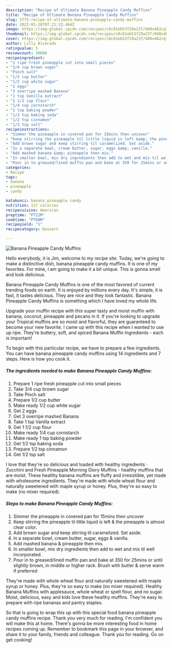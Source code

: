 ```yaml
---
description: "Recipe of Ultimate Banana Pineapple Candy Muffins"
title: "Recipe of Ultimate Banana Pineapple Candy Muffins"
slug: 3775-recipe-of-ultimate-banana-pineapple-candy-muffins
date: 2022-01-26T07:21:23.464Z
image: https://img-global.cpcdn.com/recipes/c8c81eb53f29a23f/680x482cq70/banana-pineapple-candy-muffins-recipe-main-photo.jpg
thumbnail: https://img-global.cpcdn.com/recipes/c8c81eb53f29a23f/680x482cq70/banana-pineapple-candy-muffins-recipe-main-photo.jpg
cover: https://img-global.cpcdn.com/recipes/c8c81eb53f29a23f/680x482cq70/banana-pineapple-candy-muffins-recipe-main-photo.jpg
author: Lilly Alvarado
ratingvalue: 5
reviewcount: 30660
recipeingredient:
- "1 ripe fresh pineapple cut into small pieces"
- "3/4 cup brown sugar"
- "Pinch salt"
- "1/2 cup butter"
- "1/2 cup white sugar"
- "2 eggs"
- "3 overripe mashed Banana"
- "1 tsp Vanilla extract"
- "1 1/2 cup flour"
- "1/4 cup cornstarch"
- "1 tsp baking powder"
- "1/2 tsp baking soda"
- "1/2 tsp cinnamon"
- "1/2 tsp salt"
recipeinstructions:
- "Simmer the pineapple in covered pan for 15mins then uncover"
- "Keep stirring the pineapple til little liquid is left &amp; the pineapple is almost clear color."
- "Add brown sugar and keep stirring til caramelized. Set aside."
- "In a separate bowl, cream butter, sugar, eggs &amp; vanilla."
- "Add mashed banana &amp; pineapple then mix."
- "In smaller bowl, mix dry ingredients then add to wet and mix til well incorporated."
- "Pour in to greased/lined muffin pan and bake at 350 for 25mins or until slightly brown, in middle or higher rack. Brush with butter &amp; serve warm if preferred"
categories:
- Recipe
tags:
- banana
- pineapple
- candy

katakunci: banana pineapple candy 
nutrition: 117 calories
recipecuisine: American
preptime: "PT22M"
cooktime: "PT60M"
recipeyield: "1"
recipecategory: Dessert

---
```



![Banana Pineapple Candy Muffins](https://img-global.cpcdn.com/recipes/c8c81eb53f29a23f/680x482cq70/banana-pineapple-candy-muffins-recipe-main-photo.jpg)

Hello everybody, it is Jim, welcome to my recipe site. Today, we're going to make a distinctive dish, banana pineapple candy muffins. It is one of my favorites. For mine, I am going to make it a bit unique. This is gonna smell and look delicious.

Banana Pineapple Candy Muffins is one of the most favored of current trending foods on earth. It is enjoyed by millions every day. It's simple, it is fast, it tastes delicious. They are nice and they look fantastic. Banana Pineapple Candy Muffins is something which I have loved my whole life.

Upgrade your muffin recipe with this super tasty and moist muffin with banana, coconut, pineapple and pecans in it. If you&#39;re looking to upgrade your Tropical muffins are so moist and flavorful, they are guaranteed to become your new favorite. I came up with this recipe when I wanted to use up ripe. They&#39;re buttery, soft, and spiced Banana Muffin Ingredients - each is important!


To begin with this particular recipe, we have to prepare a few ingredients. You can have banana pineapple candy muffins using 14 ingredients and 7 steps. Here is how you cook it.

<!--inarticleads1-->

##### The ingredients needed to make Banana Pineapple Candy Muffins:

1. Prepare 1 ripe fresh pineapple cut into small pieces
1. Take 3/4 cup brown sugar
1. Take Pinch salt
1. Prepare 1/2 cup butter
1. Make ready 1/2 cup white sugar
1. Get 2 eggs
1. Get 3 overripe mashed Banana
1. Take 1 tsp Vanilla extract
1. Get 1 1/2 cup flour
1. Make ready 1/4 cup cornstarch
1. Make ready 1 tsp baking powder
1. Get 1/2 tsp baking soda
1. Prepare 1/2 tsp cinnamon
1. Get 1/2 tsp salt


I love that they&#39;re so delicious and loaded with healthy ingredients · Zucchini and Fresh Pineapple Morning Glory Muffins - healthy muffins that are moist. These healthy banana muffins are fluffy and irresistible, yet made with wholesome ingredients. They&#39;re made with whole wheat flour and naturally sweetened with maple syrup or honey. Plus, they&#39;re so easy to make (no mixer required). 

<!--inarticleads2-->

##### Steps to make Banana Pineapple Candy Muffins:

1. Simmer the pineapple in covered pan for 15mins then uncover
1. Keep stirring the pineapple til little liquid is left &amp; the pineapple is almost clear color.
1. Add brown sugar and keep stirring til caramelized. Set aside.
1. In a separate bowl, cream butter, sugar, eggs &amp; vanilla.
1. Add mashed banana &amp; pineapple then mix.
1. In smaller bowl, mix dry ingredients then add to wet and mix til well incorporated.
1. Pour in to greased/lined muffin pan and bake at 350 for 25mins or until slightly brown, in middle or higher rack. Brush with butter &amp; serve warm if preferred


They&#39;re made with whole wheat flour and naturally sweetened with maple syrup or honey. Plus, they&#39;re so easy to make (no mixer required). Healthy Banana Muffins with applesauce, whole wheat or spelt flour, and no sugar. Moist, delicious, easy and kids love these healthy muffins. They&#39;re easy to prepare with ripe bananas and pantry staples. 

So that is going to wrap this up with this special food banana pineapple candy muffins recipe. Thank you very much for reading. I'm confident you will make this at home. There's gonna be more interesting food in home recipes coming up. Remember to bookmark this page in your browser, and share it to your family, friends and colleague. Thank you for reading. Go on get cooking!
